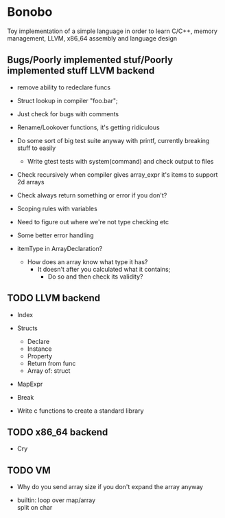 # Bonobo

Toy implementation of a simple language in order to learn C/C++, memory management, LLVM, x86_64 assembly and language design


## Bugs/Poorly implemented stuf/Poorly implemented stuff  LLVM backend

* remove ability to redeclare funcs

* Struct lookup in compiler "foo.bar";

* Just check for bugs with comments

* Rename/Lookover functions, it's getting ridiculous

* Do some sort of big test suite anyway with printf, currently breaking stuff to easily
    * Write gtest tests with system(command) and check output to files

* Check recursively when compiler gives array_expr it's items to support 2d arrays

* Check always return something or error if you don't?

* Scoping rules with variables

* Need to figure out where we're not type checking etc 

* Some better error handling


* itemType in ArrayDeclaration?
    * How does an array know what type it has?
        * It doesn't after you calculated what it contains;
            * Do so and then check its validity?

## TODO LLVM backend

* Index

* Structs
    * Declare
    * Instance
    * Property
    * Return from func
    * Array of:
        struct

* MapExpr

* Break

* Write c functions to create a standard library

## TODO x86_64 backend

* Cry


## TODO VM 

* Why do you send array size if you don't expand the array anyway

* builtin:
    loop over map/array    
    split on char
